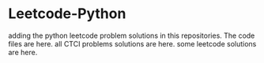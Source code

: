 # Leetcode-Python
adding the python leetcode problem solutions in this repositories. 
The code files are here.
all CTCI problems solutions are here.
some leetcode solutions are here.










